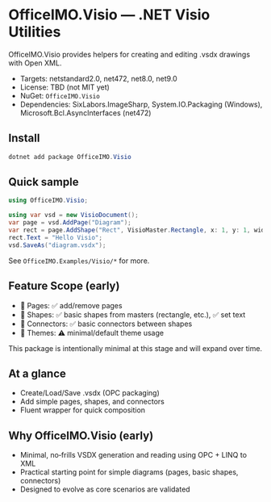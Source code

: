 # OfficeIMO.Visio — .NET Visio Utilities

OfficeIMO.Visio provides helpers for creating and editing .vsdx drawings with Open XML.

- Targets: netstandard2.0, net472, net8.0, net9.0
- License: TBD (not MIT yet)
- NuGet: `OfficeIMO.Visio`
- Dependencies: SixLabors.ImageSharp, System.IO.Packaging (Windows), Microsoft.Bcl.AsyncInterfaces (net472)

## Install

```powershell
dotnet add package OfficeIMO.Visio
```

## Quick sample

```csharp
using OfficeIMO.Visio;

using var vsd = new VisioDocument();
var page = vsd.AddPage("Diagram");
var rect = page.AddShape("Rect", VisioMaster.Rectangle, x: 1, y: 1, width: 3, height: 2);
rect.Text = "Hello Visio";
vsd.SaveAs("diagram.vsdx");
```

See `OfficeIMO.Examples/Visio/*` for more.

## Feature Scope (early)

- 📄 Pages: ✅ add/remove pages
- 🧱 Shapes: ✅ basic shapes from masters (rectangle, etc.), ✅ set text
- 🔗 Connectors: ✅ basic connectors between shapes
- 🎨 Themes: ⚠️ minimal/default theme usage

This package is intentionally minimal at this stage and will expand over time.

## At a glance

- Create/Load/Save .vsdx (OPC packaging)
- Add simple pages, shapes, and connectors
- Fluent wrapper for quick composition

## Why OfficeIMO.Visio (early)

- Minimal, no‑frills VSDX generation and reading using OPC + LINQ to XML
- Practical starting point for simple diagrams (pages, basic shapes, connectors)
- Designed to evolve as core scenarios are validated
